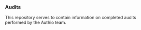 ### Audits

This repository serves to contain information on completed audits performed by the Authio team.

